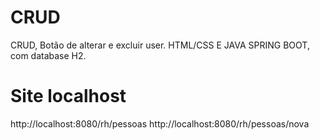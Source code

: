 # CRUD
CRUD, Botão de alterar e excluir user.
HTML/CSS E JAVA SPRING BOOT, com database H2.

# Site localhost
http://localhost:8080/rh/pessoas
http://localhost:8080/rh/pessoas/nova

